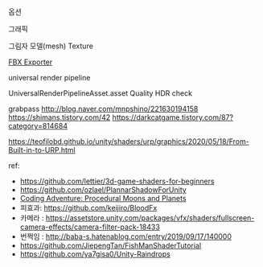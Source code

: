옵션

그래픽

그림자
모델(mesh)
Texture

[FBX Exporter](https://docs.unity3d.com/Packages/com.unity.formats.fbx@2.0/manual/index.html)

universal render pipeline

UniversalRenderPipelineAsset.asset
Quality
 HDR check


grabpass
  http://blog.naver.com/mnpshino/221630194158
  https://shimans.tistory.com/42
  https://darkcatgame.tistory.com/87?category=814684


  https://teofilobd.github.io/unity/shaders/urp/graphics/2020/05/18/From-Built-in-to-URP.html
  
ref:
- https://github.com/lettier/3d-game-shaders-for-beginners
- https://github.com/ozlael/PlannarShadowForUnity
- [Coding Adventure: Procedural Moons and Planets](https://www.youtube.com/watch?v=lctXaT9pxA0)
- 피효과: https://github.com/keijiro/BloodFx
- 카메라 : https://assetstore.unity.com/packages/vfx/shaders/fullscreen-camera-effects/camera-filter-pack-18433
- 번쩍임 : http://baba-s.hatenablog.com/entry/2019/09/17/140000
- https://github.com/JiepengTan/FishManShaderTutorial
- https://github.com/ya7gisa0/Unity-Raindrops
